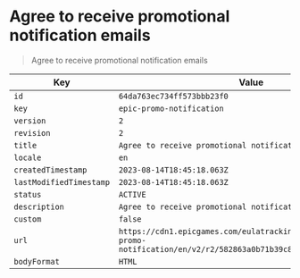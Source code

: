 # Agree to receive promotional notification emails

> Agree to receive promotional notification emails

| Key | Value |
| --- | ----- |
| `id` | `64da763ec734ff573bbb23f0` |
| `key` | `epic-promo-notification` |
| `version` | `2` |
| `revision` | `2` |
| `title` | `Agree to receive promotional notification emails` |
| `locale` | `en` |
| `createdTimestamp` | `2023-08-14T18:45:18.063Z` |
| `lastModifiedTimestamp` | `2023-08-14T18:45:18.063Z` |
| `status` | `ACTIVE` |
| `description` | `Agree to receive promotional notification emails` |
| `custom` | `false` |
| `url` | `https://cdn1.epicgames.com/eulatracking-download/epic-promo-notification/en/v2/r2/582863a0b71b39c8e57d3f9591563161.pdf` |
| `bodyFormat` | `HTML` |
